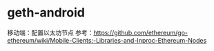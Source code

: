 # geth-android
移动端：配置以太坊节点
参考：https://github.com/ethereum/go-ethereum/wiki/Mobile-Clients:-Libraries-and-Inproc-Ethereum-Nodes
